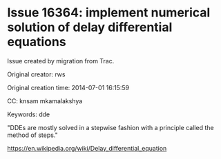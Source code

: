 # Issue 16364: implement numerical solution of delay differential equations

Issue created by migration from Trac.

Original creator: rws

Original creation time: 2014-07-01 16:15:59

CC:  knsam mkamalakshya

Keywords: dde

"DDEs are mostly solved in a stepwise fashion with a principle called the method of steps."

https://en.wikipedia.org/wiki/Delay_differential_equation
